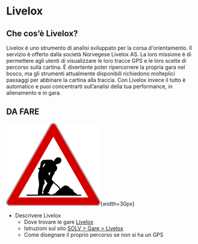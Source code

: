 # Livelox

## Che cos’è Livelox?
Livelox è uno strumento di analisi sviluppato per la corsa d'orientamento. Il servizio è offerto dalla società Norvegese Livelox AS. La loro missione è di permettere agli utenti di visualizzare le loro tracce GPS e le loro scelte di percorso sulla cartina. È divertente poter ripercorrere la propria gara nel bosco, ma gli strumenti attualmente disponibili richiedono molteplici passaggi per abbinare la cartina alla traccia. Con Livelox invece il tutto è automatico e puoi concentrarti sull’analisi della tua performance, in allenamento e in gara.

## DA FARE 
![Lavori in corso](../../img/lavori_in_corso.png){width=30px}

- Descrivere Livelox
    - Dove trovare le gare [Livelox](https://www.livelox.com/)
    - Istruzioni sul sito [SOLV > Gare > Livelox](https://www.swiss-orienteering.ch/files/Livelox_italiano_11_2023.pdf)
    - Come disegnare il proprio percorso se non si ha un GPS